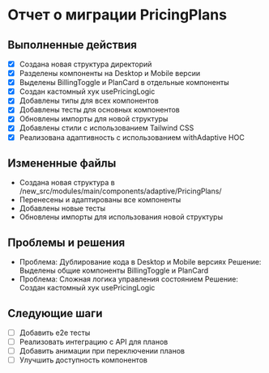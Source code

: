 # Отчет о миграции PricingPlans

## Выполненные действия
- [x] Создана новая структура директорий
- [x] Разделены компоненты на Desktop и Mobile версии
- [x] Выделены BillingToggle и PlanCard в отдельные компоненты
- [x] Создан кастомный хук usePricingLogic
- [x] Добавлены типы для всех компонентов
- [x] Добавлены тесты для основных компонентов
- [x] Обновлены импорты для новой структуры
- [x] Добавлены стили с использованием Tailwind CSS
- [x] Реализована адаптивность с использованием withAdaptive HOC

## Измененные файлы
- Создана новая структура в /new_src/modules/main/components/adaptive/PricingPlans/
- Перенесены и адаптированы все компоненты
- Добавлены новые тесты
- Обновлены импорты для использования новой структуры

## Проблемы и решения
- Проблема: Дублирование кода в Desktop и Mobile версиях
  Решение: Выделены общие компоненты BillingToggle и PlanCard
- Проблема: Сложная логика управления состоянием
  Решение: Создан кастомный хук usePricingLogic

## Следующие шаги
- [ ] Добавить e2e тесты
- [ ] Реализовать интеграцию с API для планов
- [ ] Добавить анимации при переключении планов
- [ ] Улучшить доступность компонентов 